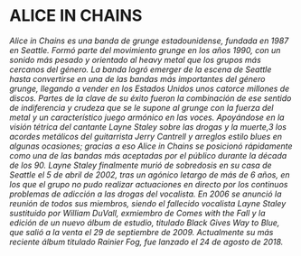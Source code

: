 # ALICE IN CHAINS
*Alice in Chains es una banda de grunge estadounidense, fundada en 1987 en Seattle. Formó parte del movimiento grunge en los años 1990, con un sonido más pesado y orientado al heavy metal que los grupos más cercanos del género. La banda logró emerger de la escena de Seattle hasta convertirse en una de las bandas más importantes del género grunge, llegando a vender en los Estados Unidos unos catorce millones de discos. Partes de la clave de su éxito fueron la combinación de ese sentido de indiferencia y crudeza que se le supone al grunge con la fuerza del metal y un característico juego armónico en las voces. Apoyándose en la visión tétrica del cantante Layne Staley sobre las drogas y la muerte,3​ los acordes metálicos del guitarrista Jerry Cantrell y arreglos estilo blues en algunas ocasiones; gracias a eso Alice in Chains se posicionó rápidamente como una de las bandas más aceptadas por el público durante la década de los 90.*
*Layne Staley finalmente murió de sobredosis en su casa de Seattle el 5 de abril de 2002, tras un agónico letargo de más de 6 años, en los que el grupo no pudo realizar actuaciones en directo por los continuos problemas de adicción a las drogas del vocalista.*
*En 2006 se anunció la reunión de todos sus miembros, siendo el fallecido vocalista Layne Staley sustituido por William DuVall, exmiembro de Comes with the Fall y la edición de un nuevo álbum de estudio, titulado Black Gives Way to Blue, que salió a la venta el 29 de septiembre de 2009. Actualmente su más reciente álbum titulado Rainier Fog, fue lanzado el 24 de agosto de 2018.*
